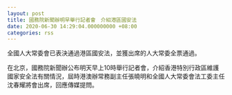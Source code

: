 ```yaml
---
layout: post
title: 國務院新聞辦明早舉行記者會　介紹港區國安法
date: 2020-06-30 14:29:04.000000000 +08:00
categories: rss
---
```


全國人大常委會已表決通過港區國安法，並獲出席的人大常委全票通過。

在北京，國務院新聞辦公布明天早上10時舉行記者會，介紹香港特別行政區維護國家安全法有關情況，屆時港澳辦常務副主任張曉明和全國人大常委會法工委主任沈春耀將會出席，回應傳媒提問。
